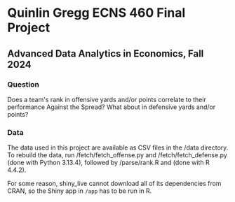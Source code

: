 # Quinlin Gregg ECNS 460 Final Project

## Advanced Data Analytics in Economics, Fall 2024

### Question

Does a team's rank in offensive yards and/or points correlate to their performance Against the Spread?
What about in defensive yards and/or points?

### Data

The data used in this project are available as CSV files in the /data directory. To rebuild the data, run /fetch/fetch_offense.py and /fetch/fetch_defense.py (done with Python 3.13.4), followed by /parse/rank.R and (done with R 4.4.2).

For some reason, shiny_live cannot download all of its dependencies from CRAN, so the Shiny app in ```/app``` has to be run in R.